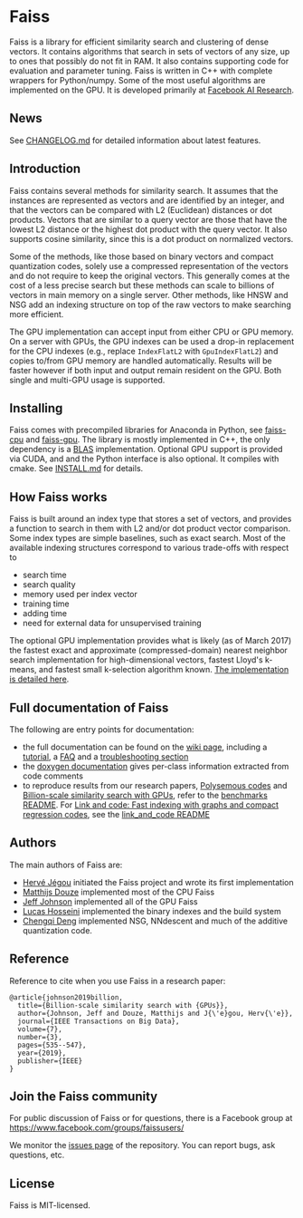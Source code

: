 # Faiss

Faiss is a library for efficient similarity search and clustering of dense vectors. It contains algorithms that search in sets of vectors of any size, up to ones that possibly do not fit in RAM. It also contains supporting code for evaluation and parameter tuning. Faiss is written in C++ with complete wrappers for Python/numpy. Some of the most useful algorithms are implemented on the GPU. It is developed primarily at [Facebook AI Research](https://ai.facebook.com/).

## News

See [CHANGELOG.md](CHANGELOG.md) for detailed information about latest features.

## Introduction

Faiss contains several methods for similarity search. It assumes that the instances are represented as vectors and are identified by an integer, and that the vectors can be compared with L2 (Euclidean) distances or dot products. Vectors that are similar to a query vector are those that have the lowest L2 distance or the highest dot product with the query vector. It also supports cosine similarity, since this is a dot product on normalized vectors.

Some of the methods, like those based on binary vectors and compact quantization codes, solely use a compressed representation of the vectors and do not require to keep the original vectors. This generally comes at the cost of a less precise search but these methods can scale to billions of vectors in main memory on a single server. Other methods, like HNSW and NSG add an indexing structure on top of the raw vectors to make searching more efficient.

The GPU implementation can accept input from either CPU or GPU memory. On a server with GPUs, the GPU indexes can be used a drop-in replacement for the CPU indexes (e.g., replace `IndexFlatL2` with `GpuIndexFlatL2`) and copies to/from GPU memory are handled automatically. Results will be faster however if both input and output remain resident on the GPU. Both single and multi-GPU usage is supported.

## Installing

Faiss comes with precompiled libraries for Anaconda in Python, see [faiss-cpu](https://anaconda.org/pytorch/faiss-cpu) and [faiss-gpu](https://anaconda.org/pytorch/faiss-gpu). The library is mostly implemented in C++, the only dependency is a [BLAS](https://en.wikipedia.org/wiki/Basic_Linear_Algebra_Subprograms) implementation. Optional GPU support is provided via CUDA, and and the Python interface is also optional. It compiles with cmake. See [INSTALL.md](INSTALL.md) for details.

## How Faiss works

Faiss is built around an index type that stores a set of vectors, and provides a function to search in them with L2 and/or dot product vector comparison. Some index types are simple baselines, such as exact search. Most of the available indexing structures correspond to various trade-offs with respect to

- search time
- search quality
- memory used per index vector
- training time
- adding time
- need for external data for unsupervised training

The optional GPU implementation provides what is likely (as of March 2017) the fastest exact and approximate (compressed-domain) nearest neighbor search implementation for high-dimensional vectors, fastest Lloyd's k-means, and fastest small k-selection algorithm known. [The implementation is detailed here](https://arxiv.org/abs/1702.08734).

## Full documentation of Faiss

The following are entry points for documentation:

- the full documentation can be found on the [wiki page](http://github.com/facebookresearch/faiss/wiki), including a [tutorial](https://github.com/facebookresearch/faiss/wiki/Getting-started), a [FAQ](https://github.com/facebookresearch/faiss/wiki/FAQ) and a [troubleshooting section](https://github.com/facebookresearch/faiss/wiki/Troubleshooting)
- the [doxygen documentation](https://faiss.ai/) gives per-class information extracted from code comments
- to reproduce results from our research papers, [Polysemous codes](https://arxiv.org/abs/1609.01882) and [Billion-scale similarity search with GPUs](https://arxiv.org/abs/1702.08734), refer to the [benchmarks README](benchs/README.md). For [
Link and code: Fast indexing with graphs and compact regression codes](https://arxiv.org/abs/1804.09996), see the [link_and_code README](benchs/link_and_code)

## Authors

The main authors of Faiss are:
- [Hervé Jégou](https://github.com/jegou) initiated the Faiss project and wrote its first implementation
- [Matthijs Douze](https://github.com/mdouze) implemented most of the CPU Faiss
- [Jeff Johnson](https://github.com/wickedfoo) implemented all of the GPU Faiss
- [Lucas Hosseini](https://github.com/beauby) implemented the binary indexes and the build system
- [Chengqi Deng](https://github.com/KinglittleQ) implemented NSG, NNdescent and much of the additive quantization code.

## Reference

Reference to cite when you use Faiss in a research paper:

```
@article{johnson2019billion,
  title={Billion-scale similarity search with {GPUs}},
  author={Johnson, Jeff and Douze, Matthijs and J{\'e}gou, Herv{\'e}},
  journal={IEEE Transactions on Big Data},
  volume={7},
  number={3},
  pages={535--547},
  year={2019},
  publisher={IEEE}
}
```

## Join the Faiss community

For public discussion of Faiss or for questions, there is a Facebook group at https://www.facebook.com/groups/faissusers/

We monitor the [issues page](http://github.com/facebookresearch/faiss/issues) of the repository.
You can report bugs, ask questions, etc.

## License

Faiss is MIT-licensed.
